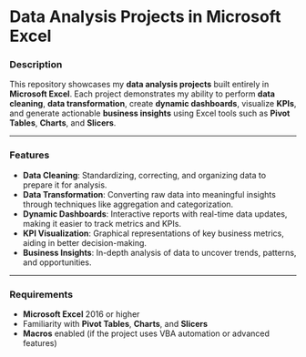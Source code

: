 # Data Analysis Projects in Microsoft Excel

### Description
This repository showcases my **data analysis projects** built entirely in **Microsoft Excel**. Each project demonstrates my ability to perform **data cleaning**, **data transformation**, create **dynamic dashboards**, visualize **KPIs**, and generate actionable **business insights** using Excel tools such as **Pivot Tables**, **Charts**, and **Slicers**.

---

### Features
- **Data Cleaning**: Standardizing, correcting, and organizing data to prepare it for analysis.
- **Data Transformation**: Converting raw data into meaningful insights through techniques like aggregation and categorization.
- **Dynamic Dashboards**: Interactive reports with real-time data updates, making it easier to track metrics and KPIs.
- **KPI Visualization**: Graphical representations of key business metrics, aiding in better decision-making.
- **Business Insights**: In-depth analysis of data to uncover trends, patterns, and opportunities.

---

### Requirements
- **Microsoft Excel** 2016 or higher
- Familiarity with **Pivot Tables**, **Charts**, and **Slicers**
- **Macros** enabled (if the project uses VBA automation or advanced features)

